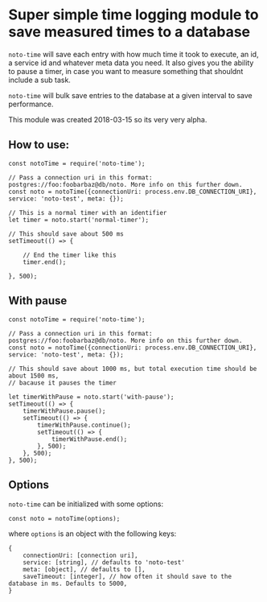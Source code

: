 # Super simple time logging module to save measured times to a database

```noto-time``` will save each entry with how much time it took to execute, an id, a service id and whatever meta data you need.
It also gives you the ability to pause a timer, in case you want to measure something that shouldnt include a sub task.

```noto-time``` will bulk save entries to the database at a given interval to save performance.

This module was created 2018-03-15 so its very very alpha.

## How to use:

    const notoTime = require('noto-time');

    // Pass a connection uri in this format: postgres://foo:foobarbaz@db/noto. More info on this further down.
    const noto = notoTime({connectionUri: process.env.DB_CONNECTION_URI}, service: 'noto-test', meta: {});

    // This is a normal timer with an identifier
    let timer = noto.start('normal-timer');

    // This should save about 500 ms
    setTimeout(() => {

        // End the timer like this
        timer.end();

    }, 500);

## With pause

    const notoTime = require('noto-time');

    // Pass a connection uri in this format: postgres://foo:foobarbaz@db/noto. More info on this further down.
    const noto = notoTime({connectionUri: process.env.DB_CONNECTION_URI}, service: 'noto-test', meta: {});

    // This should save about 1000 ms, but total execution time should be about 1500 ms,
    // bacause it pauses the timer

    let timerWithPause = noto.start('with-pause');
    setTimeout(() => {
        timerWithPause.pause();
        setTimeout(() => {
            timerWithPause.continue();
            setTimeout(() => {
                timerWithPause.end();
            }, 500);
        }, 500);
    }, 500);

## Options

```noto-time``` can be initialized with some options:

    const noto = notoTime(options);
  
where ```options``` is an object with the following keys:

    {
        connectionUri: [connection uri],
        service: [string], // defaults to 'noto-test'
        meta: [object], // defaults to [],
        saveTimeout: [integer], // how often it should save to the database in ms. Defaults to 5000,
    }



